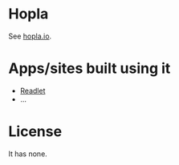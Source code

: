 # Hopla

See [hopla.io](http://hopla.io).

# Apps/sites built using it

* [Readlet](http://rdlet.com)
* ...

# License

It has none.
